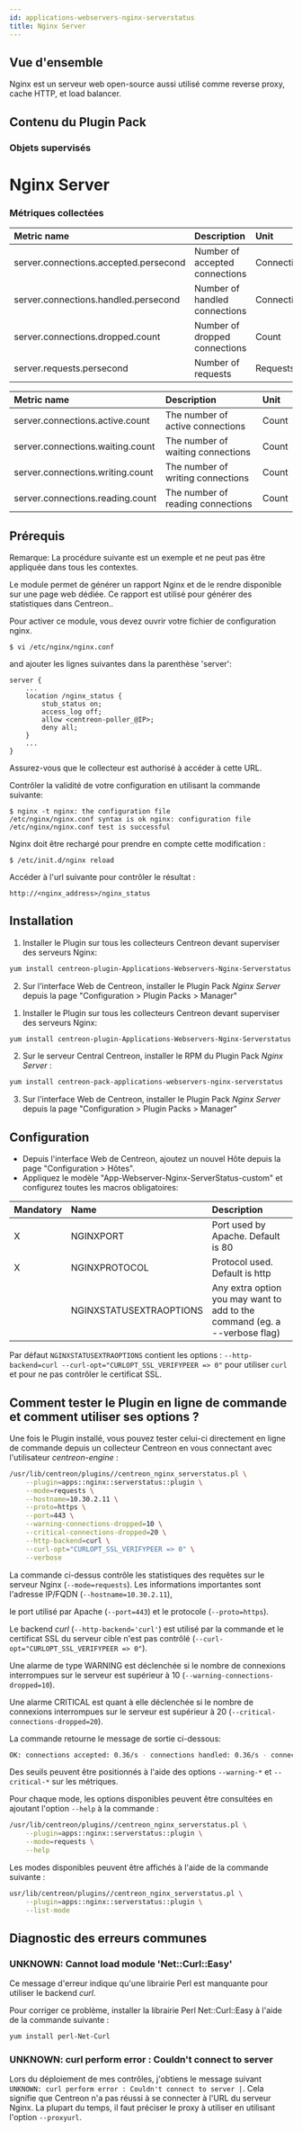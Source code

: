 ```yaml
---
id: applications-webservers-nginx-serverstatus
title: Nginx Server
---
```


## Vue d'ensemble

Nginx est un serveur web open-source aussi utilisé comme reverse proxy, cache HTTP, et load balancer.

## Contenu du Plugin Pack

### Objets supervisés

# Nginx Server

### Métriques collectées

<!--DOCUSAURUS_CODE_TABS-->

<!--Requests-->

| Metric name                               | Description                    | Unit               |
| :---------------------------------------- | :----------------------------- | :----------------- |
| server.connections.accepted.persecond     | Number of accepted connections | Connections/second |
| server.connections.handled.persecond      | Number of handled connections  | Connections/second |
| server.connections.dropped.count          | Number of dropped connections  | Count              |
| server.requests.persecond                 | Number of requests             | Requests/second    |


<!--Connections-->

| Metric name                        | Description                       | Unit  |
| :--------------------------------- | :-------------------------------- | :---- |
| server.connections.active.count    | The number of active connections  | Count |
| server.connections.waiting.count   | The number of waiting connections | Count |
| server.connections.writing.count   | The number of writing connections | Count |
| server.connections.reading.count   | The number of reading connections | Count |

<!--END_DOCUSAURUS_CODE_TABS-->

## Prérequis

Remarque: La procédure suivante est un exemple et ne peut pas être appliquée dans tous les contextes.

Le module permet de générer un rapport Nginx et de le rendre disponible sur une page web dédiée. Ce rapport est utilisé pour générer des statistiques dans Centreon..

Pour activer ce module, vous devez ouvrir votre fichier de configuration nginx.

    $ vi /etc/nginx/nginx.conf

and ajouter les lignes suivantes dans la parenthèse 'server':

    server { 
        ... 
        location /nginx_status { 
            stub_status on; 
            access_log off;
            allow <centreon-poller_@IP>;
            deny all; 
        }
        ...
    }

Assurez-vous que le collecteur est authorisé à accéder à cette URL.

Contrôler la validité de votre configuration en utilisant la commande suivante:

    $ nginx -t nginx: the configuration file
    /etc/nginx/nginx.conf syntax is ok nginx: configuration file
    /etc/nginx/nginx.conf test is successful

Nginx doit être rechargé pour prendre en compte cette modification :

    $ /etc/init.d/nginx reload

Accéder à l'url suivante pour contrôler le résultat :

    http://<nginx_address>/nginx_status

## Installation

<!--DOCUSAURUS_CODE_TABS-->

<!--Online IMP Licence & IT-100 Editions-->

1. Installer le Plugin sur tous les collecteurs Centreon devant superviser des serveurs Nginx:

```bash
yum install centreon-plugin-Applications-Webservers-Nginx-Serverstatus
```

2. Sur l'interface Web de Centreon, installer le Plugin Pack *Nginx Server* depuis la page "Configuration > Plugin Packs > Manager"

<!--Offline IMP License-->

1. Installer le Plugin sur tous les collecteurs Centreon devant superviser des serveurs Nginx:

```bash
yum install centreon-plugin-Applications-Webservers-Nginx-Serverstatus
```

2. Sur le serveur Central Centreon, installer le RPM du Plugin Pack *Nginx Server* :

 ```bash
yum install centreon-pack-applications-webservers-nginx-serverstatus
```

3. Sur l'interface Web de Centreon, installer le Plugin Pack *Nginx Server* depuis la page "Configuration > Plugin Packs > Manager"

<!--END_DOCUSAURUS_CODE_TABS-->


## Configuration

* Depuis l'interface Web de Centreon, ajoutez un nouvel Hôte depuis la page "Configuration > Hôtes".
* Appliquez le modèle "App-Webserver-Nginx-ServerStatus-custom" et configurez toutes les macros obligatoires:

| Mandatory | Name                    | Description                                                                |
| :-------- | :---------------------- | :------------------------------------------------------------------------- |
|    X      | NGINXPORT               | Port used by Apache. Default is 80                                         |
|    X      | NGINXPROTOCOL           | Protocol used. Default is http                                             |
|           | NGINXSTATUSEXTRAOPTIONS | Any extra option you may want to add to the command (eg. a --verbose flag) |

Par défaut ```NGINXSTATUSEXTRAOPTIONS``` contient les options : ```--http-backend=curl --curl-opt="CURLOPT_SSL_VERIFYPEER => 0"``` pour utiliser ```curl``` et pour ne pas contrôler le certificat SSL.

## Comment tester le Plugin en ligne de commande et comment utiliser ses options ?

Une fois le Plugin installé, vous pouvez tester celui-ci directement en ligne
de commande depuis un collecteur Centreon en vous connectant avec l'utilisateur
*centreon-engine* :

```bash
/usr/lib/centreon/plugins//centreon_nginx_serverstatus.pl \
	--plugin=apps::nginx::serverstatus::plugin \
	--mode=requests \
	--hostname=10.30.2.11 \
	--proto=https \
	--port=443 \
	--warning-connections-dropped=10 \
	--critical-connections-dropped=20 \
	--http-backend=curl \
	--curl-opt="CURLOPT_SSL_VERIFYPEER => 0" \
	--verbose  
```

La commande ci-dessus contrôle les statistiques des requêtes sur le serveur Nginx (``` --mode=requests ```). Les informations importantes sont l'adresse IP/FQDN (``` --hostname=10.30.2.11 ```),

le port utilisé par Apache (``` --port=443 ```) et le protocole (``` --proto=https ```).

Le backend *curl* (```--http-backend='curl'```) est utilisé par la commande et le certificat SSL du serveur cible n'est pas contrôlé (```--curl-opt="CURLOPT_SSL_VERIFYPEER => 0"```).

Une alarme de type WARNING est déclenchée si le nombre de connexions interrompues sur le serveur est supérieur à 10 (``` --warning-connections-dropped=10 ```).

Une alarme CRITICAL est quant à elle déclenchée si le nombre de connexions interrompues sur le serveur est supérieur à 20 (``` --critical-connections-dropped=20 ```).

La commande retourne le message de sortie ci-dessous:

```bash
OK: connections accepted: 0.36/s - connections handled: 0.36/s - connections dropped: 0 - requests: 13.00/s | 'server.connections.accepted.persecond'=0.36;;;0; 'server.connections.handled.persecond'=0.36;;;0; 'server.connections.dropped.count'=0;0:0;0:20;0; 'server.requests.persecond'=13.00;;;0;
```

Des seuils peuvent être positionnés à l'aide des options ```--warning-*``` et ```--critical-*``` sur les métriques.

Pour chaque mode, les options disponibles peuvent être consultées en ajoutant l'option ``` --help ``` à la commande :

```bash
/usr/lib/centreon/plugins//centreon_nginx_serverstatus.pl \
	--plugin=apps::nginx::serverstatus::plugin \
	--mode=requests \
	--help
```

Les modes disponibles peuvent être affichés à l'aide de la commande suivante : 

```bash
usr/lib/centreon/plugins//centreon_nginx_serverstatus.pl \
	--plugin=apps::nginx::serverstatus::plugin \
    --list-mode 
```

## Diagnostic des erreurs communes

### UNKNOWN: Cannot load module 'Net::Curl::Easy'

Ce message d'erreur indique qu'une librairie Perl est manquante pour utiliser le backend *curl*.

Pour corriger ce problème, installer la librairie Perl Net\:\:Curl\:\:Easy à l'aide de la commande suivante :

```bash
yum install perl-Net-Curl
```

### UNKNOWN: curl perform error : Couldn't connect to server

Lors du déploiement de mes contrôles, j'obtiens le message suivant ```UNKNOWN: curl perform error : Couldn't connect to server |```.
Cela signifie que Centreon n'a pas réussi à se connecter à l'URL du serveur Nginx.
La plupart du temps, il faut préciser le proxy à utiliser en utilisant l'option ```--proxyurl```.






